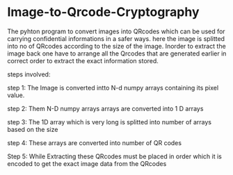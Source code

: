 #  Image-to-Qrcode-Cryptography
The pyhton program to convert images into QRcodes which can be used for carrying confidential informations in a safer ways.
here the image is splitted into no of QRcodes according to the size of the image.
Inorder to extract the image back one have to arrange all the Qrcodes that are generated earlier in correct order to extract the exact information stored.

steps involved:

  step 1: The Image is converted intto N-d numpy arrays containing its pixel value.
  
  step 2: Them N-D numpy arrays arrays are converted into 1 D arrays
  
  step 3: The 1D array which is very long is splitted into number of arrays based on the size 
  
  step 4: These arrays are converted into number of QR codes 
  
  Step 5: While Extracting these QRcodes must be placed in order which it is encoded to get the exact image data from the QRcodes


